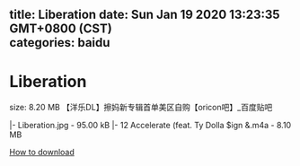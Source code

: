
title: Liberation
date: Sun Jan 19 2020 13:23:35 GMT+0800 (CST)    
categories: baidu
---

# Liberation
size: 8.20 MB
 【洋乐DL】擦妈新专辑首单美区自购【oricon吧】_百度贴吧
 
|- Liberation.jpg - 95.00 kB
|- 12 Accelerate (feat. Ty Dolla $ign &.m4a - 8.10 MB

[How to download](https://bpcam.bemobtrk.com/go/2ceec3aa-1ca2-46d6-b9ff-aaa5c184517c?jno=412)
